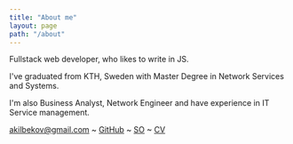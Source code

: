 ```yaml
---
title: "About me"
layout: page
path: "/about"
---
```


Fullstack web developer, who likes to write in JS.

I've graduated from KTH, Sweden with Master Degree in Network Services and Systems.

I'm also Business Analyst, Network Engineer and have experience in IT Service management.

akilbekov@gmail.com ~ [GitHub](https://github.com/akilbekov) ~ [SO](http://stackoverflow.com/users/4205611/dauren-akilbekov) ~ [CV](./DaurenA_CV.pdf)

